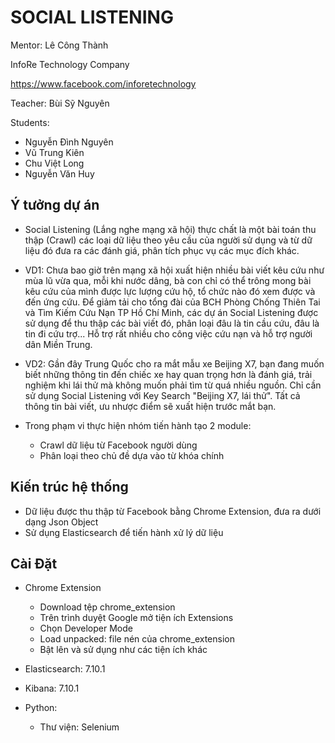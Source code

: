 # SOCIAL LISTENING
Mentor: Lê Công Thành

InfoRe Technology Company

https://www.facebook.com/inforetechnology 

Teacher: Bùi Sỹ Nguyên

Students: 
- Nguyễn Đình Nguyên
- Vũ Trung Kiên
- Chu Việt Long
- Nguyễn Văn Huy
          
## Ý tưởng dự án
- Social Listening (Lắng nghe mạng xã hội) thực chất là một bài toán thu thập (Crawl) các loại dữ liệu theo yêu cầu của người sử dụng và từ dữ liệu đó đưa ra các đánh giá, phân tích phục vụ các mục đích khác.
- VD1: Chưa bao giờ trên mạng xã hội xuất hiện nhiều bài viết kêu cứu như mùa lũ vừa qua, mỗi khi nước dâng, bà con chỉ có thể trông mong bài kêu cứu của mình được lực lượng cứu hộ, tổ chức nào đó xem được và đến ứng cứu. Để giảm tải cho tổng đài của BCH Phòng Chống Thiên Tai và Tìm Kiếm Cứu Nạn TP Hồ Chí Minh, các dự án Social Listening được sử dụng để thu thập các bài viết đó, phân loại đâu là tin cầu cứu, đâu là tin đi cứu trợ... Hỗ trợ rất nhiều cho công việc cứu nạn và hỗ trợ người dân Miền Trung. 
- VD2: Gần đây Trung Quốc cho ra mắt mẫu xe Beijing X7, bạn đang muốn biết những thông tin đến chiếc xe hay quan trọng hơn là đánh giá, trải nghiệm khi lái thử mà không muốn phải tìm từ quá nhiều nguồn. Chỉ cần sử dụng Social Listening với Key Search "Beijing X7, lái thử". Tất cả thông tin bài viết, ưu nhược điểm sẽ xuất hiện trước mắt bạn.

- Trong phạm vi thực hiện nhóm tiến hành tạo 2 module:
  - Crawl dữ liệu từ Facebook người dùng
  - Phân loại theo chủ đề dựa vào từ khóa chính
          
 ## Kiến trúc hệ thống 
 - Dữ liệu được thu thập từ Facebook bằng Chrome Extension, đưa ra dưới dạng Json Object
 - Sử dụng Elasticsearch để tiến hành xử lý dữ liệu
 
 ## Cài Đặt
 - Chrome Extension
   - Download tệp chrome_extension 
   - Trên trình duyệt Google mở tiện ích Extensions
   - Chọn Developer Mode
   - Load unpacked: file nén của chrome_extension 
   - Bật lên và sử dụng như các tiện ích khác 
   
 - Elasticsearch: 7.10.1
 - Kibana: 7.10.1
 
 - Python:
   - Thư viện: Selenium
